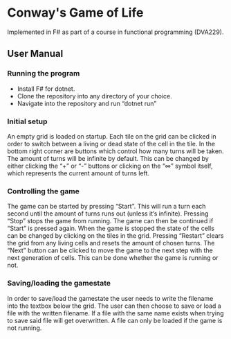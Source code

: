 # Conway's Game of Life
Implemented in F# as part of a course in functional programming (DVA229).

## User Manual

### Running the program
- Install F# for dotnet.
- Clone the repository into any directory of your choice.
- Navigate into the repository and run “dotnet run”

### Initial setup
An empty grid is loaded on startup. Each tile on the grid can be clicked in order to switch
between a living or dead state of the cell in the tile.
In the bottom right corner are buttons which control how many turns will be taken. The amount
of turns will be infinite by default. This can be changed by either clicking the “+” or “-” buttons or
clicking on the “∞” symbol itself, which represents the current amount of turns left.

### Controlling the game
The game can be started by pressing “Start”. This will run a turn each second until the amount
of turns runs out (unless it’s infinite). Pressing “Stop” stops the game from running. The game
can then be continued if “Start” is pressed again. When the game is stopped the state of the
cells can be changed by clicking on the tiles in the grid.
Pressing “Restart” clears the grid from any living cells and resets the amount of chosen turns.
The “Next” button can be clicked to move the game to the next step with the next generation of
cells. This can be done whether the game is running or not.

### Saving/loading the gamestate
In order to save/load the gamestate the user needs to write the filename into the textbox below
the grid. The user can then choose to save or load a file with the written filename. If a file with
the same name exists when trying to save said file will get overwritten. A file can only be loaded
if the game is not running.
